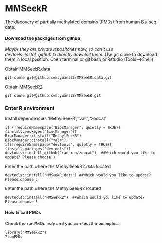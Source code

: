 # MMSeekR
The discovery of partially methylated domains (PMDs) from human Bis-seq data.

#### Download the packages from github
*Maybe they are private repositories now, so can't use devtools::install_github to directly downlod them.*
  Use git clone to download them in local position. Open terminal or git bash or Rstudio (Tools-->Shell)

Obtain MMSeekR.data
```
git clone git@github.com:yuanzi2/MMSeekR.data.git
```

Obtain MMSeekR2
```
git clone git@github.com:yuanzi2/MMSeekR.git
```

### Enter R environment
Install dependencies ‘MethylSeekR’, ‘valr’, ‘zoocat’
```
if (!requireNamespace("BiocManager", quietly = TRUE)){install.packages("BiocManager")}
BiocManager::install("MethylSeekR")
BiocManager::install("valr")
if(!requireNamespace("devtools", quietly = TRUE)) {install.packages("devtools")}
devtools::install_github("ran-ran/zoocat")  ##Which would you like to update? Please choose 3
```

Enter the path where the MethylSeekR2.data located
```
devtools::install("MMSeekR.data") ##Which would you like to update? Please choose 3
```

Enter the path where the MethylSeekR2 located
```
devtools::install("MMSeekR2")  ##Which would you like to update? Please choose 3
```

#### How to call PMDs
Check the runPMDs help and you can test the examples.
```
library("MMSeekR2")
?runPMDs
```
